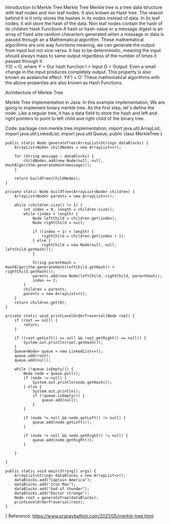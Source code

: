 Introduction to Merkle Tree
Merkle Tree
       Merkle tree is a tree data structure with leaf nodes and non leaf nodes. It also known as Hash tree. The reason behind it is it only stores the hashes in its nodes instead of data. In its leaf nodes, it will store the hash of the data. Non leaf nodes contain the hash of its children
Hash Functions
       A hash or hash-value or a message digest is an array of fixed size random characters  generated when a message  or data is passed through an a  Mathematical algorithm. 
These mathematical algorithms are one way functions meaning, we can generate the output from input but not vice-versa. It has to be deterministic, meaning the input should always maps to same output regardless of the number of times it passed through it.  
Y(I) = O, where
Y  = Our hash function
I    = Input 
O  =  Output. 
Even a small change in the input produces completely output. This property is also known as avalanche effect.
Y(I') = O' 
These mathematical algorithms with the above properties are also known as Hash Functions.

Architecture of Merkle Tree
 

Merkle Tree Implementation in Java:
In this example implementation, We are going to implement binary merkle tree. As the first step, let's define the node. Like a regular tree, it has a  data field to store the hash and left and right pointers to point to left  child and right child of the binary tree.


Code:
package com.merkle.tree.implementation;
import java.util.ArrayList;
import java.util.LinkedList;
import java.util.Queue;
public class MerkleTree {

    public static Node generateTree(ArrayList<String> dataBlocks) {
        ArrayList<Node> childNodes = new ArrayList<>();

        for (String message : dataBlocks) {
            childNodes.add(new Node(null, null, HashAlgorithm.generateHash(message)));
        }

        return buildTree(childNodes);
    }

    private static Node buildTree(ArrayList<Node> children) {
        ArrayList<Node> parents = new ArrayList<>();

        while (children.size() != 1) {
            int index = 0, length = children.size();
            while (index < length) {
                Node leftChild = children.get(index);
                Node rightChild = null;

                if ((index + 1) < length) {
                    rightChild = children.get(index + 1);
                } else {
                    rightChild = new Node(null, null, leftChild.getHash());
                }

                String parentHash = HashAlgorithm.generateHash(leftChild.getHash() + rightChild.getHash());
                parents.add(new Node(leftChild, rightChild, parentHash));
                index += 2;
            }
            children = parents;
            parents = new ArrayList<>();
        }
        return children.get(0);
    }

    private static void printLevelOrderTraversal(Node root) {
        if (root == null) {
            return;
        }

        if ((root.getLeft() == null && root.getRight() == null)) {
            System.out.println(root.getHash());
        }
        Queue<Node> queue = new LinkedList<>();
        queue.add(root);
        queue.add(null);

        while (!queue.isEmpty()) {
            Node node = queue.poll();
            if (node != null) {
                System.out.println(node.getHash());
            } else {
                System.out.println();
                if (!queue.isEmpty()) {
                    queue.add(null);
                }
            }

            if (node != null && node.getLeft() != null) {
                queue.add(node.getLeft());
            }

            if (node != null && node.getRight() != null) {
                queue.add(node.getRight());
            }

        }

    }

    public static void main(String[] args) {
        ArrayList<String> dataBlocks = new ArrayList<>();
        dataBlocks.add("Captain America");
        dataBlocks.add("Iron Man");
        dataBlocks.add("God of thunder");
        dataBlocks.add("Doctor strange");
        Node root = generateTree(dataBlocks);
        printLevelOrderTraversal(root);
    }
}
Reference:
 https://www.pranaybathini.com/2021/05/merkle-tree.html
